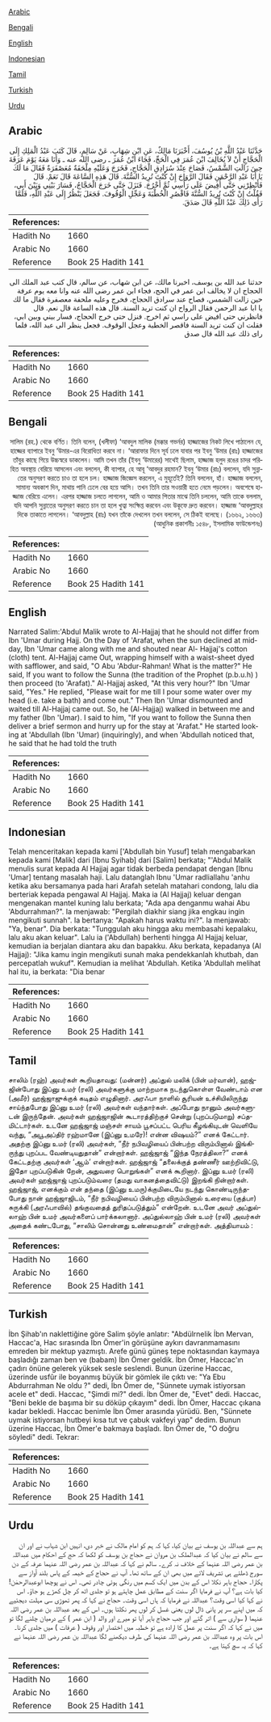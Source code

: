 [Arabic](#arabic)

[Bengali](#bengali)

[English](#english)

[Indonesian](#indonesian)

[Tamil](#tamil)

[Turkish](#turkish)

[Urdu](#urdu)

## Arabic


<div dir="rtl" lang="ar" style={{fontSize:'larger',backgroundColor:'#f8f9fa',padding:20}}>
حَدَّثَنَا عَبْدُ اللَّهِ بْنُ يُوسُفَ، أَخْبَرَنَا مَالِكٌ، عَنِ ابْنِ شِهَابٍ، عَنْ سَالِمٍ، قَالَ كَتَبَ عَبْدُ الْمَلِكِ إِلَى الْحَجَّاجِ أَنْ لاَ يُخَالِفَ ابْنَ عُمَرَ فِي الْحَجِّ، فَجَاءَ ابْنُ عُمَرَ ـ رضى الله عنه ـ وَأَنَا مَعَهُ يَوْمَ عَرَفَةَ حِينَ زَالَتِ الشَّمْسُ، فَصَاحَ عِنْدَ سُرَادِقِ الْحَجَّاجِ، فَخَرَجَ وَعَلَيْهِ مِلْحَفَةٌ مُعَصْفَرَةٌ فَقَالَ مَا لَكَ يَا أَبَا عَبْدِ الرَّحْمَنِ فَقَالَ الرَّوَاحَ إِنْ كُنْتَ تُرِيدُ السُّنَّةَ‏.‏ قَالَ هَذِهِ السَّاعَةَ قَالَ نَعَمْ‏.‏ قَالَ فَأَنْظِرْنِي حَتَّى أُفِيضَ عَلَى رَأْسِي ثُمَّ أَخْرُجَ‏.‏ فَنَزَلَ حَتَّى خَرَجَ الْحَجَّاجُ، فَسَارَ بَيْنِي وَبَيْنَ أَبِي، فَقُلْتُ إِنْ كُنْتَ تُرِيدُ السُّنَّةَ فَاقْصُرِ الْخُطْبَةَ وَعَجِّلِ الْوُقُوفَ‏.‏ فَجَعَلَ يَنْظُرُ إِلَى عَبْدِ اللَّهِ، فَلَمَّا رَأَى ذَلِكَ عَبْدُ اللَّهِ قَالَ صَدَقَ‏.‏
</div>
<div style={{backgroundColor:'#f8f9fa',padding:20, marginBottom: 10}}><table> <thead> <tr> <th>References:</th> <th></th> </tr> </thead> <tbody><tr><td>Hadith No</td><td>1660</td></tr><tr><td>Arabic No</td><td>1660</td></tr><tr><td>Reference</td><td>Book 25 Hadith 141</td></tr></tbody></table></div>


<div dir="rtl" lang="ar" style={{fontSize:'larger',backgroundColor:'#f8f9fa',padding:20}}>
حدثنا عبد الله بن يوسف، اخبرنا مالك، عن ابن شهاب، عن سالم، قال كتب عبد الملك الى الحجاج ان لا يخالف ابن عمر في الحج، فجاء ابن عمر رضى الله عنه وانا معه يوم عرفة حين زالت الشمس، فصاح عند سرادق الحجاج، فخرج وعليه ملحفة معصفرة فقال ما لك يا ابا عبد الرحمن فقال الرواح ان كنت تريد السنة. قال هذه الساعة قال نعم. قال فانظرني حتى افيض على راسي ثم اخرج. فنزل حتى خرج الحجاج، فسار بيني وبين ابي، فقلت ان كنت تريد السنة فاقصر الخطبة وعجل الوقوف. فجعل ينظر الى عبد الله، فلما راى ذلك عبد الله قال صدق
</div>
<div style={{backgroundColor:'#f8f9fa',padding:20, marginBottom: 10}}><table> <thead> <tr> <th>References:</th> <th></th> </tr> </thead> <tbody><tr><td>Hadith No</td><td>1660</td></tr><tr><td>Arabic No</td><td>1660</td></tr><tr><td>Reference</td><td>Book 25 Hadith 141</td></tr></tbody></table></div>

## Bengali


<div dir="rtl" lang="bn" style={{fontSize:'larger',backgroundColor:'#f8f9fa',padding:20}}>
সালিম (রহ.) থেকে বর্ণিত। তিনি বলেন, (খলীফা) ‘আবদুল মালিক (মক্কার গভর্নর) হাজ্জাজের নিকট লিখে পাঠালেন যে, হাজ্জের ব্যাপারে ইবনু ‘উমার-এর বিরোধিতা করবে না। ‘আরাফার দিনে সূর্য ঢলে যাবার পর ইবনু ‘উমার (রাঃ) হাজ্জাজের তাঁবুর কাছে গিয়ে উচ্চস্বরে ডাকলেন। আমি তখন তাঁর (ইবনু ‘উমারের) সাথেই ছিলাম, হাজ্জাজ হলুদ রঙের চাদর পরিহিত অবস্থায় বেরিয়ে আসলেন এবং বললেন, কী ব্যাপার, হে আবূ ‘আবদুর রহমান? ইবনু ‘উমার (রাঃ) বললেন, যদি সুন্নাতের অনুসরণ করতে চাও তা হলে চল। হাজ্জাজ জিজ্ঞেস করলেন, এ মুহূর্তেই? তিনি বললেন, হাঁ। হাজ্জাজ বললেন, সামান্য অবকাশ দিন, মাথায় পানি ঢেলে বের হয়ে আসি। তখন তিনি তার সওয়ারী হতে নেমে পড়লেন। অবশেষে হাজ্জাজ বেরিয়ে এলেন। এরপর হাজ্জাজ চলতে লাগলেন, আমি ও আমার পিতার মাঝে তিনি চললেন, আমি তাকে বললাম, যদি আপনি সুন্নাতের অনুসরণ করতে চান তা হলে খুত্বা সংক্ষিপ্ত করবেন এবং উকূফে দ্রুত করবেন। হাজ্জাজ ‘আবদুল্লাহর দিকে তাকাতে লাগলেন। ‘আবদুল্লাহ (রাঃ) যখন তাঁকে দেখলেন তখন বললেন, সে ঠিকই বলেছে। (১৬৬২, ১৬৬৩) (আধুনিক প্রকাশনীঃ ১৫৪৮, ইসলামিক ফাউন্ডেশনঃ)
</div>
<div style={{backgroundColor:'#f8f9fa',padding:20, marginBottom: 10}}><table> <thead> <tr> <th>References:</th> <th></th> </tr> </thead> <tbody><tr><td>Hadith No</td><td>1660</td></tr><tr><td>Arabic No</td><td>1660</td></tr><tr><td>Reference</td><td>Book 25 Hadith 141</td></tr></tbody></table></div>

## English


<div dir="ltr" lang="en" style={{fontSize:'larger',backgroundColor:'#f8f9fa',padding:20}}>
Narrated Salim:'Abdul Malik wrote to Al-Hajjaj that he should not differ from Ibn 'Umar during Hajj. On the Day of 'Arafat, when the sun declined at midday, Ibn 'Umar came along with me and shouted near Al- Hajjaj's cotton (cloth) tent. Al-Hajjaj came Out, wrapping himself with a waist-sheet dyed with safflower, and said, "O Abu 'Abdur-Rahman! What is the matter?" He said, If you want to follow the Sunna (the tradition of the Prophet (p.b.u.h) ) then proceed (to 'Arafat)." Al-Hajjaj asked, "At this very hour?" Ibn 'Umar said, "Yes." He replied, "Please wait for me till I pour some water over my head (i.e. take a bath) and come out." Then Ibn 'Umar dismounted and waited till Al-Hajjaj came out. So, he (Al-Hajjaj) walked in between me and my father (Ibn 'Umar). I said to him, "If you want to follow the Sunna then deliver a brief sermon and hurry up for the stay at 'Arafat." He started looking at 'Abdullah (Ibn 'Umar) (inquiringly), and when 'Abdullah noticed that, he said that he had told the truth
</div>
<div style={{backgroundColor:'#f8f9fa',padding:20, marginBottom: 10}}><table> <thead> <tr> <th>References:</th> <th></th> </tr> </thead> <tbody><tr><td>Hadith No</td><td>1660</td></tr><tr><td>Arabic No</td><td>1660</td></tr><tr><td>Reference</td><td>Book 25 Hadith 141</td></tr></tbody></table></div>

## Indonesian


<div dir="ltr" lang="id" style={{fontSize:'larger',backgroundColor:'#f8f9fa',padding:20}}>
Telah menceritakan kepada kami ['Abdullah bin Yusuf] telah mengabarkan kepada kami [Malik] dari [Ibnu Syihab] dari [Salim] berkata; "'Abdul Malik menulis surat kepada Al Hajjaj agar tidak berbeda pendapat dengan [Ibnu 'Umar] tentang masalah haji. Lalu datanglah Ibnu 'Umar radliallahu 'anhu ketika aku bersamanya pada hari Arafah setelah matahari condong, lalu dia berteriak kepada pengawal Al Hajjaj. Maka ia (Al Hajjaj) keluar dengan mengenakan mantel kuning lalu berkata; "Ada apa denganmu wahai Abu 'Abdurrahman?". Ia menjawab: "Pergilah diakhir siang jika engkau ingin mengikuti sunnah". Ia bertanya: "Apakah harus waktu ini?". Ia menjawab: "Ya, benar". Dia berkata: "Tunggulah aku hingga aku membasahi kepalaku, lalu aku akan keluar". Lalu ia ('Abdullah) berhenti hingga Al Hajjaj keluar, kemudian ia berjalan diantara aku dan bapakku. Aku berkata, kepadanya (Al Hajjaj): "Jika kamu ingin mengikuti sunah maka pendekkanlah khutbah, dan percepatlah wukuf". Kemudian ia melihat 'Abdullah. Ketika 'Abdullah melihat hal itu, ia berkata: "Dia benar
</div>
<div style={{backgroundColor:'#f8f9fa',padding:20, marginBottom: 10}}><table> <thead> <tr> <th>References:</th> <th></th> </tr> </thead> <tbody><tr><td>Hadith No</td><td>1660</td></tr><tr><td>Arabic No</td><td>1660</td></tr><tr><td>Reference</td><td>Book 25 Hadith 141</td></tr></tbody></table></div>

## Tamil


<div dir="ltr" lang="ta" style={{fontSize:'larger',backgroundColor:'#f8f9fa',padding:20}}>
சாலிம் (ரஹ்) அவர்கள் கூறியதாவது: (மன்னர்) அப்துல் மலிக் (பின் மர்வான்), ஹஜ்ஜின்போது இப்னு உமர் (ரலி) அவர்களுக்கு மாற்றமாக நடந்துகொள்ள வேண்டாம் என (அமீர்) ஹஜ்ஜாஜுக்குக் கடிதம் எழுதினார். அரஃபா நாளில் சூரியன் உச்சியிலிருந்து சாய்ந்தபோது இப்னு உமர் (ரலி) அவர்கள் வந்தார்கள். அப்போது நானும் அவர்களுடன் இருந்தேன். அவர்கள் ஹஜ்ஜாஜின் கூடாரத்திற்குச் சென்று (புறப்படுமாறு) சப்தமிட்டார்கள். உடனே ஹஜ்ஜாஜ் மஞ்சள் சாயம் பூசப்பட்ட பெரிய கீழங்கியுடன் வெளியே வந்து, “அபூஅப்திர் ரஹ்மானே (இப்னு உமரே)! என்ன விஷயம்?” எனக் கேட்டார். அதற்கு இப்னு உமர் (ரலி) அவர்கள், “நீர் நபிவழியைப் பின்பற்ற விரும்பினால் இங்கிருந்து புறப்பட வேண்டியதுதான்” என்றார்கள். ஹஜ்ஜாஜ் “இந்த நேரத்திலா?” எனக் கேட்டதற்கு அவர்கள் ‘ஆம்’ என்றார்கள். ஹஜ்ஜாஜ் “தலைக்குத் தண்ணீர் ஊற்றிவிட்டு, இதோ புறப்படுகின் றேன், அதுவரை பொறுங்கள்” எனக் கூறினார். இப்னு உமர் (ரலி) அவர்கள் ஹஜ்ஜாஜ் புறப்படும்வரை (தமது வாகனத்தைவிட்டு) இறங்கி நின்றார்கள். ஹஜ்ஜாஜ், எனக்கும் என் தந்தை (இப்னு உமரு)க்குமிடையே நடந்து கொண்டிருந்தபோது நான் ஹஜ்ஜாஜிடம், “நீர் நபிவழியைப் பின்பற்ற விரும்பினால் உரையை (குத்பா) சுருக்கி (அரஃபாவில்) தங்குவதைத் துரிதப்படுத்தும்” என்றேன். உடனே அவர் அப்துல்லாஹ் பின் உமர் அவர்களைப் பார்க்கலானார். அப்துல்லாஹ் பின் உமர் (ரலி) அவர்கள் அதைக் கண்டபோது, “சாலிம் சொன்னது உண்மைதான்” என்றார்கள். அத்தியாயம் :
</div>
<div style={{backgroundColor:'#f8f9fa',padding:20, marginBottom: 10}}><table> <thead> <tr> <th>References:</th> <th></th> </tr> </thead> <tbody><tr><td>Hadith No</td><td>1660</td></tr><tr><td>Arabic No</td><td>1660</td></tr><tr><td>Reference</td><td>Book 25 Hadith 141</td></tr></tbody></table></div>

## Turkish


<div dir="ltr" lang="tr" style={{fontSize:'larger',backgroundColor:'#f8f9fa',padding:20}}>
İbn Şihab'ın naklettiğine göre Salim şöyle anlatır: "Abdülrnelik İbn Mervan, Haccac'a, Hac sırasında İbn Ömer'in görüşüne aykırı davranmamasını emreden bir mektup yazmıştı. Arefe günü güneş tepe noktasından kaymaya başladığı zaman ben ve (babam) İbn Ömer geldik. İbn Ömer, Haccac'ın çadırı önüne gelerek yüksek sesle seslendi. Bunun üzerine Haccac, üzerinde usfûr ile boyanmış büyük bir gömlek ile çıktı ve: "Ya Ebu Abdurrahman Ne oldu ?" dedi, İbn Ömer de, "Sünnete uymak istiyorsan acele et" dedi. Haccac, "Şimdi mi?" dedi. İbn Ömer de, "Evet" dedi. Haccac, "Beni bekle de başıma bir su döküp çıkayım" dedi. İbn Ömer, Haccac çıkana kadar bekledi. Haccac benimle İbn Ömer arasında yürüdü. Ben, "Sünnete uymak istiyorsan hutbeyi kısa tut ve çabuk vakfeyi yap" dedim. Bunun üzerine Haccac, İbn Ömer'e bakmaya başladı. İbn Ömer de, "O doğru söyledi" dedi. Tekrar:
</div>
<div style={{backgroundColor:'#f8f9fa',padding:20, marginBottom: 10}}><table> <thead> <tr> <th>References:</th> <th></th> </tr> </thead> <tbody><tr><td>Hadith No</td><td>1660</td></tr><tr><td>Arabic No</td><td>1660</td></tr><tr><td>Reference</td><td>Book 25 Hadith 141</td></tr></tbody></table></div>

## Urdu


<div dir="rtl" lang="ur" style={{fontSize:'larger',backgroundColor:'#f8f9fa',padding:20}}>
ہم سے عبداللہ بن یوسف نے بیان کیا، کہا کہ ہم کو امام مالک نے خبر دی، انہیں ابن شہاب نے اور ان سے سالم نے بیان کیا کہ عبدالملک بن مروان نے حجاج بن یوسف کو لکھا کہ حج کے احکام میں عبداللہ بن عمر رضی اللہ عنہما کے خلاف نہ کرے۔ سالم نے کہا کہ عبداللہ بن عمر رضی اللہ عنہما عرفہ کے دن سورج ڈھلتے ہی تشریف لائے میں بھی ان کے ساتھ تھا۔ آپ نے حجاج کے خیمہ کے پاس بلند آواز سے پکارا۔ حجاج باہر نکلا اس کے بدن میں ایک کسم میں رنگی ہوئی چادر تھی۔ اس نے پوچھا ابوعبدالرحمٰن! کیا بات ہے؟ آپ نے فرمایا اگر سنت کے مطابق عمل چاہتے ہو تو جلدی اٹھ کر چل کھڑے ہو جاؤ۔ اس نے کہا کیا اسی وقت؟ عبداللہ نے فرمایا کہ ہاں اسی وقت۔ حجاج نے کہا کہ پھر تھوڑی سی مہلت دیجئیے کہ میں اپنے سر پر پانی ڈال لوں یعنی غسل کر لوں پھر نکلتا ہوں۔ اس کے بعد عبداللہ بن عمر رضی اللہ عنہما ( سواری سے ) اتر گئے اور جب حجاج باہر آیا تو میرے اور والد ( ابن عمر ) کے درمیان چلنے لگا تو میں نے کہا کہ اگر سنت پر عمل کا ارادہ ہے تو خطبہ میں اختصار اور وقوف ( عرفات ) میں جلدی کرنا۔ اس بات پر وہ عبداللہ بن عمر رضی اللہ عنہما کی طرف دیکھنے لگا عبداللہ بن عمر رضی اللہ عنہما نے کہا کہ یہ سچ کہتا ہے۔
</div>
<div style={{backgroundColor:'#f8f9fa',padding:20, marginBottom: 10}}><table> <thead> <tr> <th>References:</th> <th></th> </tr> </thead> <tbody><tr><td>Hadith No</td><td>1660</td></tr><tr><td>Arabic No</td><td>1660</td></tr><tr><td>Reference</td><td>Book 25 Hadith 141</td></tr></tbody></table></div>
